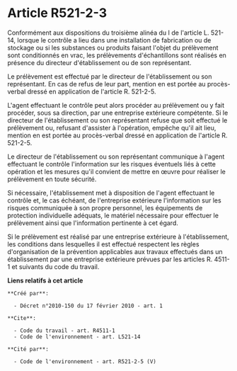 # Article R521-2-3

Conformément aux dispositions du troisième alinéa du I de l'article L. 521-14, lorsque le contrôle a lieu dans une
installation de fabrication ou de stockage ou si les substances ou produits faisant l'objet du prélèvement sont conditionnés
en vrac, les prélèvements d'échantillons sont réalisés en présence du directeur d'établissement ou de son représentant.

Le prélèvement est effectué par le directeur de l'établissement ou son représentant. En cas de refus de leur part, mention en
est portée au procès-verbal dressé en application de l'article R. 521-2-5.

L'agent effectuant le contrôle peut alors procéder au prélèvement ou y fait procéder, sous sa direction, par une entreprise
extérieure compétente. Si le directeur de l'établissement ou son représentant refuse que soit effectué le prélèvement ou,
refusant d'assister à l'opération, empêche qu'il ait lieu, mention en est portée au procès-verbal dressé en application de
l'article R. 521-2-5.

Le directeur de l'établissement ou son représentant communique à l'agent effectuant le contrôle l'information sur les risques
éventuels liés à cette opération et les mesures qu'il convient de mettre en œuvre pour réaliser le prélèvement en toute
sécurité.

Si nécessaire, l'établissement met à disposition de l'agent effectuant le contrôle et, le cas échéant, de l'entreprise
extérieure l'information sur les risques communiquée à son propre personnel, les équipements de protection individuelle
adéquats, le matériel nécessaire pour effectuer le prélèvement ainsi que l'information pertinente à cet égard.

Si le prélèvement est réalisé par une entreprise extérieure à l'établissement, les conditions dans lesquelles il est effectué
respectent les règles d'organisation de la prévention applicables aux travaux effectués dans un établissement par une
entreprise extérieure prévues par les articles R. 4511-1 et suivants du code du travail.

**Liens relatifs à cet article**

	**Créé par**:

	  - Décret n°2010-150 du 17 février 2010 - art. 1

	**Cite**:

	  - Code du travail - art. R4511-1
	  - Code de l'environnement - art. L521-14

	**Cité par**:

	  - Code de l'environnement - art. R521-2-5 (V)
